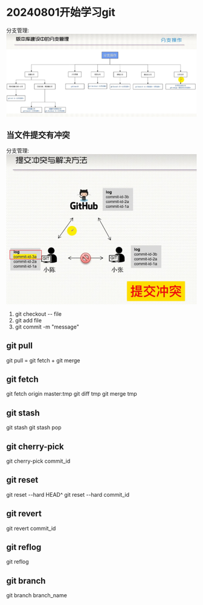 # 20240801开始学习git

分支管理:![ ](/Image/GIT分支管理.jpg)

## 当文件提交有冲突
分支管理:![ ](/Image/git提交冲突.jpg)
1. git checkout -- file
2. git add file
3. git commit -m "message"

## git pull
git pull = git fetch + git merge

## git fetch
git fetch origin master:tmp
git diff tmp
git merge tmp

## git stash
git stash
git stash pop

## git cherry-pick
git cherry-pick commit_id

## git reset
git reset --hard HEAD^
git reset --hard commit_id

## git revert
git revert commit_id

## git reflog
git reflog

## git branch
git branch branch_name